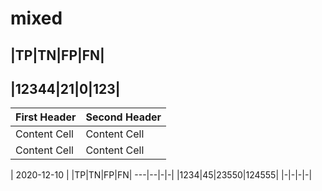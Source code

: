 # mixed
|TP|TN|FP|FN|
-------------
|12344|21|0|123|
--------------

| First Header  | Second Header |
| ------------- | ------------- |
| Content Cell  | Content Cell  |
| Content Cell  | Content Cell  |

| 2020-12-10 |
|TP|TN|FP|FN|
---|--|-|-|
|1234|45|23550|124555|
|-|-|-|-|
